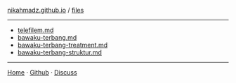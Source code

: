 [nikahmadz.github.io][1] / [files](https://nikahmadz.github.io/files)

***

- [telefilem.md](https://nikahmadz.github.io/files/telefilem)
- [bawaku-terbang.md](https://nikahmadz.github.io/files/bawaku-terbang)
- [bawaku-terbang-treatment.md](https://nikahmadz.github.io/files/bawaku-terbang-treatment)
- [bawaku-terbang-struktur.md](https://nikahmadz.github.io/files/bawaku-terbang-struktur)

***

[Home][1] &middot; [Github][2] &middot; [Discuss][3]

[1]:https://nikahmadz.github.io
[2]:https://github.com/nikahmadz
[3]:https://github.com/nikahmadz/nikahmadz.github.io/discussions "Go to Discussion Room"
